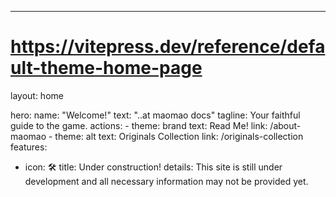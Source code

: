 ---
# https://vitepress.dev/reference/default-theme-home-page
layout: home

hero:
  name: "Welcome!"
  text: "..at maomao docs"
  tagline: Your faithful guide to the game.
  actions:
    - theme: brand
      text: Read Me!
      link: /about-maomao
    - theme: alt
      text: Originals Collection
      link: /originals-collection
features:
- icon: 🛠️
  title: Under construction!
  details: This site is still under development and all necessary information may not be provided yet.

